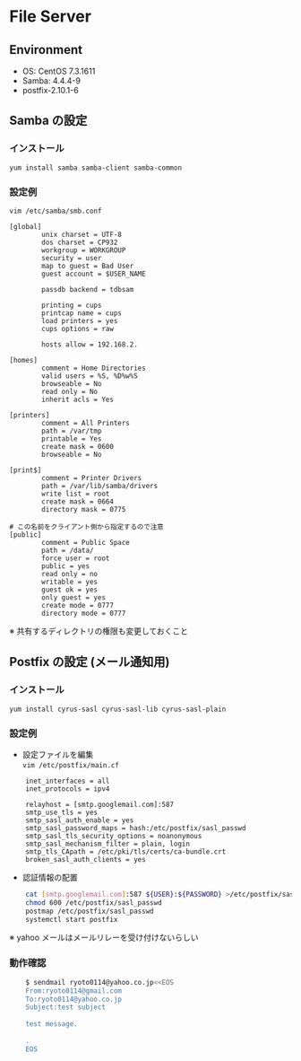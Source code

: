 # File Server

## Environment
 - OS: CentOS 7.3.1611
 - Samba: 4.4.4-9
 - postfix-2.10.1-6


## Samba の設定
### インストール
`yum install samba samba-client samba-common`

### 設定例
`vim /etc/samba/smb.conf`  
```
[global]
        unix charset = UTF-8
        dos charset = CP932
        workgroup = WORKGROUP
        security = user
        map to guest = Bad User
        guest account = $USER_NAME

        passdb backend = tdbsam

        printing = cups
        printcap name = cups
        load printers = yes
        cups options = raw

        hosts allow = 192.168.2.

[homes]
        comment = Home Directories
        valid users = %S, %D%w%S
        browseable = No
        read only = No
        inherit acls = Yes

[printers]
        comment = All Printers
        path = /var/tmp
        printable = Yes
        create mask = 0600
        browseable = No

[print$]
        comment = Printer Drivers
        path = /var/lib/samba/drivers
        write list = root
        create mask = 0664
        directory mask = 0775

# この名前をクライアント側から指定するので注意
[public]
        comment = Public Space
        path = /data/
        force user = root
        public = yes
        read only = no
        writable = yes
        guest ok = yes
        only guest = yes
        create mode = 0777
        directory mode = 0777
```
※ 共有するディレクトリの権限も変更しておくこと


## Postfix の設定 (メール通知用)
### インストール
`yum install cyrus-sasl cyrus-sasl-lib cyrus-sasl-plain`

### 設定例
 - 設定ファイルを編集  
`vim /etc/postfix/main.cf`  
```
    inet_interfaces = all
    inet_protocols = ipv4
    
    relayhost = [smtp.googlemail.com]:587
    smtp_use_tls = yes
    smtp_sasl_auth_enable = yes
    smtp_sasl_password_maps = hash:/etc/postfix/sasl_passwd
    smtp_sasl_tls_security_options = noanonymous
    smtp_sasl_mechanism_filter = plain, login
    smtp_tls_CApath = /etc/pki/tls/certs/ca-bundle.crt
    broken_sasl_auth_clients = yes
```

 - 認証情報の配置  
```sh
    cat [smtp.googlemail.com]:587 ${USER}:${PASSWORD} >/etc/postfix/sasl_passwd
    chmod 600 /etc/postfix/sasl_passwd
    postmap /etc/postfix/sasl_passwd
    systemctl start postfix
```
※ yahoo メールはメールリレーを受け付けないらしい

### 動作確認
```sh
    $ sendmail ryoto0114@yahoo.co.jp<<EOS
    From:ryoto0114@gmail.com
    To:ryoto0114@yahoo.co.jp
    Subject:test subject
    
    test message.
    
    .
    EOS
```
